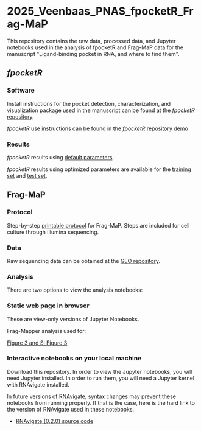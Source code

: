 # 2025_Veenbaas_PNAS_fpocketR_Frag-MaP

This repository contains the raw data, processed data, and Jupyter notebooks used in the analysis of fpocketR and Frag-MaP data for the manuscript "Ligand-binding pocket in RNA, and where to find them".


## *fpocketR*

### Software

Install instructions for the pocket detection, characterization, and visualization package used in the manuscript can be found at the [*fpocketR* repository](https://github.com/Weeks-UNC/fpocketR).

*fpocketR* use instructions can be found in the [*fpocketR* repository demo](https://github.com/Weeks-UNC/fpocketR/blob/main/Demo/fpocketR_demo.md)

### Results

*fpocketR* results using [default parameters](https://github.com/Weeks-UNC/2023_Veenbaas_PNAS_fpocketR_Frag-MaP/tree/main/fpocketR/analysis/default). 

*fpocketR* results using optimized parameters are available for the [training set](https://github.com/Weeks-UNC/2023_Veenbaas_PNAS_fpocketR_Frag-MaP/tree/main/fpocketR/analysis/training) and [test set](https://github.com/Weeks-UNC/2023_Veenbaas_PNAS_fpocketR_Frag-MaP/tree/main/fpocketR/analysis/test).


## Frag-MaP

### Protocol

Step-by-step [printable protocol](https://github.com/Weeks-UNC/2023_Veenbaas_PNAS_fpocketR_Frag-MaP/blob/main/Frag-MaP/protocol/Frag-MaP_protocol.pdf) for Frag-MaP. Steps are included for cell culture through Illumina sequencing.

### Data

Raw sequencing data can be obtained at the [GEO repository](https://www.ncbi.nlm.nih.gov/geo/query/acc.cgi?acc=GSE245321).

### Analysis

There are two options to view the analysis notebooks:

### Static web page in browser

These are view-only versions of Jupyter Notebooks. 

Frag-Mapper analysis used for:

[Figure 3 and SI Figure 3](https://github.com/Weeks-UNC/2023_Veenbaas_PNAS_fpocketR_Frag-MaP/blob/main/Frag-MaP/analysis/frag-MaP_notebook.ipynb)

### Interactive notebooks on your local machine

Download this repository. In order to view the Jupyter notebooks, you will need
Jupyter installed. In order to run them, you will need a Jupyter kernel with
RNAvigate installed.

In future versions of RNAvigate, syntax changes may prevent these notebooks
from running properly. If that is the case, here is the hard link to the
version of RNAvigate used in these notebooks.

- [RNAvigate (0.2.0) source code](https://github.com/Weeks-UNC/RNAvigate/tree/48d6c1b9477b52120ce48ac0dacba0071ddf86d9)
